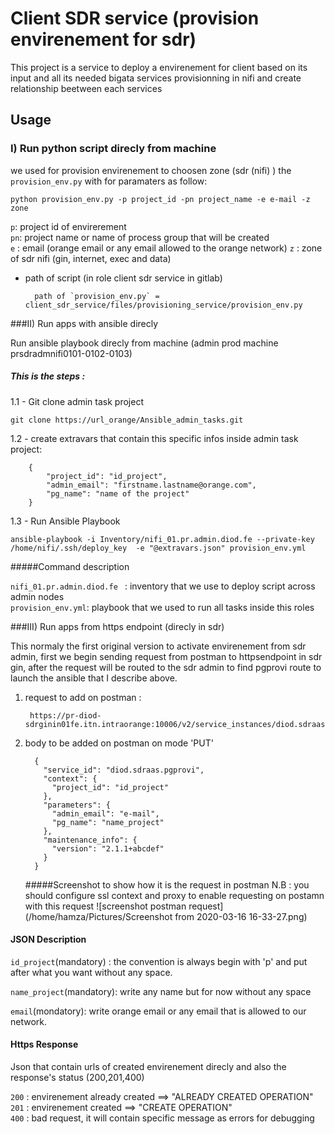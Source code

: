 # Client SDR service (provision envirenement for sdr)


This project is a service to deploy a envirenement for client based on its input and all its needed bigata services provisionning in nifi and create relationship beetween each services

## Usage

### I) Run python script direcly from machine

we used for provision envirenement to choosen zone (sdr (nifi) ) the `provision_env.py` with for paramaters as follow:

`python provision_env.py -p project_id -pn project_name -e e-mail -z zone
` <br>

`p`: project id of envirerement <br>
`pn`: project name or name of process group that will be created <br>
`e` : email (orange email or any email allowed to the orange network)
`z` : zone of sdr nifi (gin, internet, exec and data)

- path of script (in role client sdr service in gitlab) 

        path of `provision_env.py` = client_sdr_service/files/provisioning_service/provision_env.py 
###II) Run apps with ansible direcly 

Run ansible playbook  direcly from machine (admin prod machine prsdradmnifi0101-0102-0103)

##### This is the steps :
1.1 - Git clone admin task project <br>
    
```git clone https://url_orange/Ansible_admin_tasks.git```

1.2 - create extravars that contain this specific infos  inside admin task project: <br>

        {
            "project_id": "id_project",
            "admin_email": "firstname.lastname@orange.com",
            "pg_name": "name of the project"
        }

1.3 - Run Ansible Playbook<br>

```ansible-playbook -i Inventory/nifi_01.pr.admin.diod.fe --private-key /home/nifi/.ssh/deploy_key  -e "@extravars.json" provision_env.yml```<br>

 #####Command description<br> 
 
```nifi_01.pr.admin.diod.fe ``` : inventory that we use to deploy script across admin nodes<br>
```provision_env.yml```: playbook that we used to run all tasks inside this roles

###III) Run apps from https endpoint (direcly in sdr)

This normaly the first original version to activate envirenement from sdr admin, first we begin sending request from postman to httpsendpoint in sdr gin, after the request will be routed to the sdr admin to find pgprovi route to launch the ansible that I describe above.

1) request to add on postman : <br>

        https://pr-diod-sdrginin01fe.itn.intraorange:10006/v2/service_instances/diod.sdraas.pgprovi/

2) body to be added on postman on mode 'PUT'

         {
           "service_id": "diod.sdraas.pgprovi",
           "context": {
             "project_id": "id_project"
           },
           "parameters": {
             "admin_email": "e-mail",
             "pg_name": "name_project"
           },
           "maintenance_info": {
             "version": "2.1.1+abcdef"
           }
         }
         
     #####Screenshot to show how it is the request in postman
     N.B : you should configure ssl context and proxy to enable requesting on postamn with this request 
    ![screenshot postman request](/home/hamza/Pictures/Screenshot from 2020-03-16 16-33-27.png)

#### JSON Description

```id_project```(mandatory) : the convention is always begin with 'p' and put after what you want without any space.<br>

```name_project```(mandatory): write any name but for now without any space

```email```(mondatory): write orange email or any email that is allowed to our network.

#### Https Response 

Json that contain  urls of created envirenement direcly and also the response's status  (200,201,400)<br>

```200``` : envirenement already created ==> "ALREADY CREATED OPERATION"<br>
```201``` : envirenement created ==> "CREATE OPERATION" <br>
```400``` : bad request, it will contain specific message as errors for debugging 

